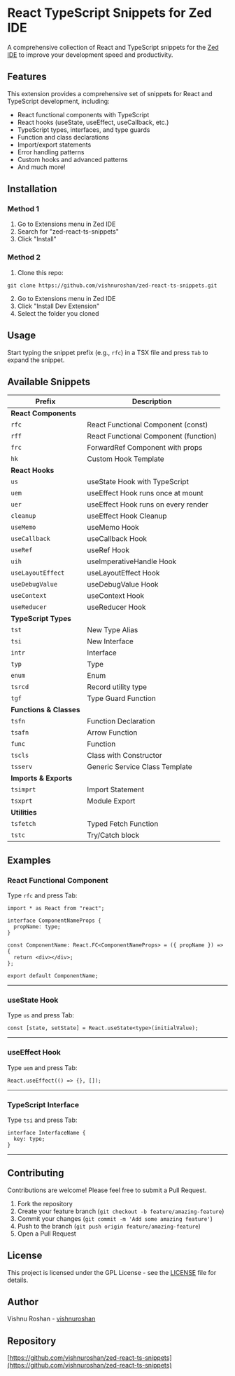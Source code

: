 # React TypeScript Snippets for Zed IDE

A comprehensive collection of React and TypeScript snippets for the [Zed IDE](https://zed.dev) to improve your development speed and productivity.

## Features

This extension provides a comprehensive set of snippets for React and TypeScript development, including:

- React functional components with TypeScript
- React hooks (useState, useEffect, useCallback, etc.)
- TypeScript types, interfaces, and type guards
- Function and class declarations
- Import/export statements
- Error handling patterns
- Custom hooks and advanced patterns
- And much more!

## Installation

### Method 1

1. Go to Extensions menu in Zed IDE
2. Search for "zed-react-ts-snippets"
3. Click "Install"

### Method 2

1. Clone this repo:

```
git clone https://github.com/vishnuroshan/zed-react-ts-snippets.git
```

2. Go to Extensions menu in Zed IDE
3. Click "Install Dev Extension"
4. Select the folder you cloned

## Usage

Start typing the snippet prefix (e.g., `rfc`) in a TSX file and press `Tab` to expand the snippet.

## Available Snippets

| Prefix                  | Description                           |
| ----------------------- | ------------------------------------- |
| **React Components**    |                                       |
| `rfc`                   | React Functional Component (const)    |
| `rff`                   | React Functional Component (function) |
| `frc`                   | ForwardRef Component with props       |
| `hk`                    | Custom Hook Template                  |
| **React Hooks**         |                                       |
| `us`                    | useState Hook with TypeScript         |
| `uem`                   | useEffect Hook runs once at mount     |
| `uer`                   | useEffect Hook runs on every render   |
| `cleanup`               | useEffect Hook Cleanup                |
| `useMemo`               | useMemo Hook                          |
| `useCallback`           | useCallback Hook                      |
| `useRef`                | useRef Hook                           |
| `uih`                   | useImperativeHandle Hook              |
| `useLayoutEffect`       | useLayoutEffect Hook                  |
| `useDebugValue`         | useDebugValue Hook                    |
| `useContext`            | useContext Hook                       |
| `useReducer`            | useReducer Hook                       |
| **TypeScript Types**    |                                       |
| `tst`                   | New Type Alias                        |
| `tsi`                   | New Interface                         |
| `intr`                  | Interface                             |
| `typ`                   | Type                                  |
| `enum`                  | Enum                                  |
| `tsrcd`                 | Record utility type                   |
| `tgf`                   | Type Guard Function                   |
| **Functions & Classes** |                                       |
| `tsfn`                  | Function Declaration                  |
| `tsafn`                 | Arrow Function                        |
| `func`                  | Function                              |
| `tscls`                 | Class with Constructor                |
| `tsserv`                | Generic Service Class Template        |
| **Imports & Exports**   |                                       |
| `tsimprt`               | Import Statement                      |
| `tsxprt`                | Module Export                         |
| **Utilities**           |                                       |
| `tsfetch`               | Typed Fetch Function                  |
| `tstc`                  | Try/Catch block                       |

## Examples

### React Functional Component

Type `rfc` and press Tab:

```tsx
import * as React from "react";

interface ComponentNameProps {
  propName: type;
}

const ComponentName: React.FC<ComponentNameProps> = ({ propName }) => {
  return <div></div>;
};

export default ComponentName;
```

---

### useState Hook

Type `us` and press Tab:

```tsx
const [state, setState] = React.useState<type>(initialValue);
```

---

### useEffect Hook

Type `uem` and press Tab:

```tsx
React.useEffect(() => {}, []);
```

---

### TypeScript Interface

Type `tsi` and press Tab:

```tsx
interface InterfaceName {
  key: type;
}
```

---

## Contributing

Contributions are welcome! Please feel free to submit a Pull Request.

1. Fork the repository
2. Create your feature branch (`git checkout -b feature/amazing-feature`)
3. Commit your changes (`git commit -m 'Add some amazing feature'`)
4. Push to the branch (`git push origin feature/amazing-feature`)
5. Open a Pull Request

## License

This project is licensed under the GPL License - see the [LICENSE](LICENSE) file for details.

## Author

Vishnu Roshan - [vishnuroshan](https://github.com/vishnuroshan)

## Repository

[https://github.com/vishnuroshan/zed-react-ts-snippets](https://github.com/vishnuroshan/zed-react-ts-snippets)
